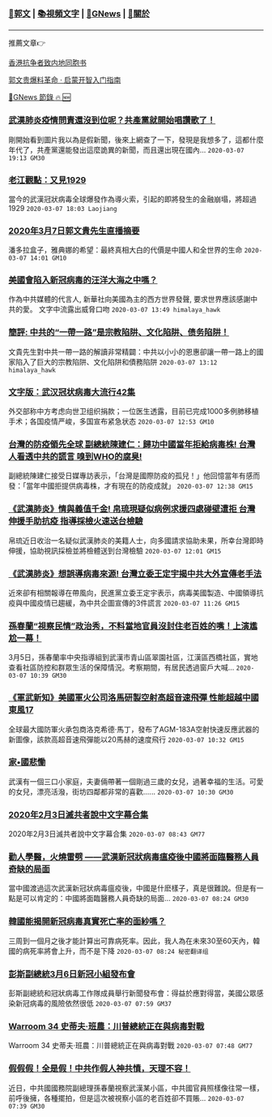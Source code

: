 ###  [:eagle:郭文](https://github.com/ourhimalayas/txt) | [:books:視頻文字](https://github.com/ourhimalayas/txt/blob/master/content/README.md) | [:newspaper:GNews](https://github.com/ourhimalayas/txt/blob/master/content/gnews/README.md) | [:pray:關於](https://github.com/ourhimalayas/home/tree/master/about)
---

推薦文章:point_right:

[香港抗争者致内地同胞书](https://github.com/ourhimalayas/news/blob/master/2019/08/a_letter_from_the_hong_kong_people.md)

[郭文贵爆料革命 · 启蒙开智入门指南](https://github.com/ourhimalayas/txt/issues/1)

[:newspaper:GNews 節錄 :fire: :new:](https://github.com/ourhimalayas/txt/blob/master/content/gnews/README.md) 



### [武漢肺炎疫情問責還沒到位呢？共產黨就開始唱讚歌了！](/content/gnews/1/README.md)

剛開始看到圖片我以為是假新聞，後來上網查了一下，發現是我想多了，這都什麼年代了，共產黨還能發出這麼詭異的新聞，而且還出現在國內...  `2020-03-07 19:13 GM30`

### [老江觀點：又見1929](/content/gnews/2/README.md)

當今的武漢冠狀病毒全球爆發作為導火索，引起的即將發生的金融崩塌，將超過1929  `2020-03-07 18:03 Laojiang`

### [2020年3月7日郭文貴先生直播摘要](/content/gnews/3/README.md)

潘多拉盒子，雅典娜的希望：最終真相大白的代價是中國人和全世界的生命  `2020-03-07 14:01 GM10`

### [美國會陷入新冠病毒的汪洋大海之中嗎？](/content/gnews/4/README.md)

作為中共媒體的代言人, 新華社向美國為主的西方世界發聲, 要求世界應該感謝中共的愛。 文字中流露出威脅口吻  `2020-03-07 13:49 himalaya_hawk`

### [簡評: 中共的“一帶一路”是宗教陷阱、文化陷阱、债务陷阱！](/content/gnews/5/README.md)

文貴先生對中共一帶一路的解讀非常精闢：中共以小小的恩惠卻讓一帶一路上的國家陷入了巨大的宗教陷阱、文化陷阱和債務陷阱  `2020-03-07 13:12 himalaya_hawk`

### [文字版：武汉冠状病毒大流行42集](/content/gnews/6/README.md)

外交部称中方考虑向世卫组织捐款；一位医生透露，目前已完成1000多例肺移植手术；各国疫情严峻，多国宣布紧急状态  `2020-03-07 12:53 GM10`

### [台灣的防疫領先全球 副總統陳建仁：歸功中國當年拒給病毒株! 台灣人看透中共的謊言 嗅到WHO的腐臭!](/content/gnews/7/README.md)

副總統陳建仁接受日媒專訪表示，「台灣是國際防疫的孤兒！」他回憶當年有感而發：「當年中國拒提供病毒株，才有現在的防疫成就」  `2020-03-07 12:38 GM15`

### [《武漢肺炎》情與義值千金! 帛琉現疑似病例求援四處碰壁遭拒 台灣伸援手助抗疫 指導採檢火速送台檢驗](/content/gnews/8/README.md)

帛琉近日收治一名疑似武漢肺炎的美籍人士，向多國請求協助未果，所幸台灣即時伸援，協助視訊採檢並將檢體送到台灣檢驗  `2020-03-07 12:01 GM15`

### [《武漢肺炎》想誤導病毒來源! 台灣立委王定宇揭中共大外宣傳老手法](/content/gnews/9/README.md)

近來卻有相關報導在帶風向，民進黨立委王定宇表示，病毒美國製造、中國領導抗疫與中國疫情已趨緩，為中共企圖宣傳的3件謊言  `2020-03-07 11:26 GM15`

### [孫春蘭“視察民情”政治秀，不料當地官員沒封住老百姓的嘴！上演尷尬一幕！](/content/gnews/10/README.md)

3月5日，孫春蘭率中央指導組到武漢市青山區翠園社區，江漢區西橋社區，實地查看社區防控和群眾生活的保障情況。考察期間，有居民透過窗戶大喊...  `2020-03-07 10:39 GM30`

### [《軍武新知》美國軍火公司洛馬研製空射高超音速飛彈 性能超越中國東風17](/content/gnews/11/README.md)

全球最大國防軍火承包商洛克希德·馬丁，發布了AGM-183A空射快速反應武器的新圖像，該款高超音速飛彈能以20馬赫的速度飛行  `2020-03-07 10:32 GM15`

### [家•國悲慟](/content/gnews/12/README.md)

武漢有一個三口小家庭，夫妻倆帶著一個剛過三歲的女兒，過著幸福的生活。可愛的女兒，漂亮活潑，街坊四鄰都非常的喜歡......  `2020-03-07 10:30 GM30`

### [2020年2月3日滅共者說中文字幕合集](/content/gnews/13/README.md)

2020年2月3日滅共者說中文字幕合集  `2020-03-07 08:43 GM77`

### [勸人學醫，火燒雷劈 ——武漢新冠狀病毒瘟疫後中國將面臨醫務人員奇缺的局面](/content/gnews/14/README.md)

當中國渡過這次武漢新冠狀病毒瘟疫後，中國是什麽樣子，真是很難說。但是有一點是可以肯定的：中國將面臨醫務人員奇缺的局面...  `2020-03-07 08:24 GM30`

### [韓國能揭開新冠病毒真實死亡率的面紗嗎？](/content/gnews/15/README.md)

三周到一個月之後才能計算出可靠病死率。因此，我人為在未來30至60天內，韓國的病死率將會上升，而不是下降  `2020-03-07 08:24 秘密翻译组`

### [彭斯副總統3月6日新冠小組發布會](/content/gnews/16/README.md)

彭斯副總統和冠狀病毒工作隊成員舉行新聞發布會：得益於應對得當，美國公眾感染新冠病毒的風險依然很低  `2020-03-07 07:59 GM37`

### [Warroom 34 史蒂夫·班農：川普總統正在與病毒對戰](/content/gnews/17/README.md)

Warroom 34 史蒂夫·班農：川普總統正在與病毒對戰  `2020-03-07 07:48 GM77`

### [假假假！全是假！中共作假人神共憤，天理不容！](/content/gnews/18/README.md)

近日，中共國國務院副總理孫春蘭視察武漢某小區，中共國官員照樣像往常一樣，前呼後擁，各種擺拍，但是這次被視察小區的老百姓卻不買賬...  `2020-03-07 07:39 GM30`

